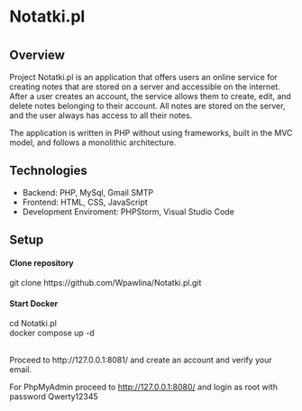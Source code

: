 
<h1>Notatki.pl<h1>

<h2>Overview</h2>
Project Notatki.pl is an application that offers users an online service for creating notes that are stored on a server and accessible on the internet. After a user creates an account, the service allows them to create, edit, and delete notes belonging to their account. All notes are stored on the server, and the user always has access to all their notes.

The application is written in PHP without using frameworks, built in the MVC model, and follows a monolithic architecture.


<h2>Technologies</h2>
<ul>
  <li>Backend: PHP, MySql, Gmail SMTP</li>
  <li>Frontend: HTML, CSS, JavaScript</li>
  <li>Development Enviroment: PHPStorm, Visual Studio Code</li>
</ul>

<h2>Setup</h2>
<h4>Clone repository</h4>
git clone https://github.com/Wpawlina/Notatki.pl.git

<h4>Start Docker</h4>
cd Notatki.pl<br/>
docker compose up -d
<br/>
<br/>

<p>
Proceed to http://127.0.0.1:8081/ and create an account and verify your email.

For PhpMyAdmin proceed to http://127.0.0.1:8080/ and login as root with password Qwerty12345
</p>























